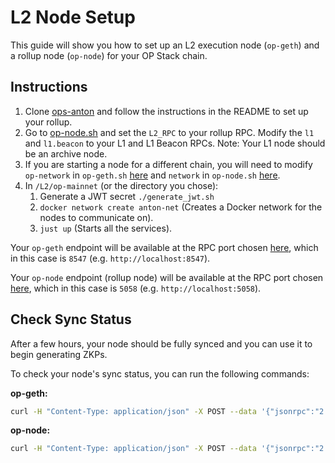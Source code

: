 # L2 Node Setup

This guide will show you how to set up an L2 execution node (`op-geth`) and a rollup node (`op-node`) for your OP Stack chain.

## Instructions
1. Clone [ops-anton](https://github.com/anton-rs/ops-anton) and follow the instructions in the README to set up your rollup.
2. Go to [op-node.sh](https://github.com/anton-rs/ops-anton/blob/main/L2/op-mainnet/op-node/op-node.sh#L4-L6) and set the `L2_RPC` to your rollup RPC. Modify the `l1` and `l1.beacon` to your L1 and L1 Beacon RPCs. Note: Your L1 node should be an archive node.
3. If you are starting a node for a different chain, you will need to modify `op-network` in `op-geth.sh` [here](https://github.com/anton-rs/ops-anton/blob/main/L2/op-mainnet/op-geth/op-geth.sh#L18) and `network` in `op-node.sh` [here](https://github.com/anton-rs/ops-anton/blob/main/L2/op-mainnet/op-node/op-node.sh#L10).
4. In `/L2/op-mainnet` (or the directory you chose):
   1. Generate a JWT secret `./generate_jwt.sh`
   2. `docker network create anton-net` (Creates a Docker network for the nodes to communicate on).
   3. `just up` (Starts all the services).

Your `op-geth` endpoint will be available at the RPC port chosen [here](https://github.com/anton-rs/ops-anton/blob/main/L2/op-mainnet/op-geth/op-geth.sh#L7), which in this case is `8547` (e.g. `http://localhost:8547`).

Your `op-node` endpoint (rollup node) will be available at the RPC port chosen [here](https://github.com/anton-rs/ops-anton/blob/main/L2/op-mainnet/op-node/op-node.sh#L13), which in this case is `5058` (e.g. `http://localhost:5058`).

## Check Sync Status

After a few hours, your node should be fully synced and you can use it to begin generating ZKPs.

To check your node's sync status, you can run the following commands:

**op-geth:**

```bash
curl -H "Content-Type: application/json" -X POST --data '{"jsonrpc":"2.0","method":"eth_syncing","params":[],"id":1}' http://localhost:8547
```

**op-node:**

```bash
curl -H "Content-Type: application/json" -X POST --data '{"jsonrpc":"2.0","method":"optimism_syncStatus","params":[],"id":1}' http://localhost:5058
```